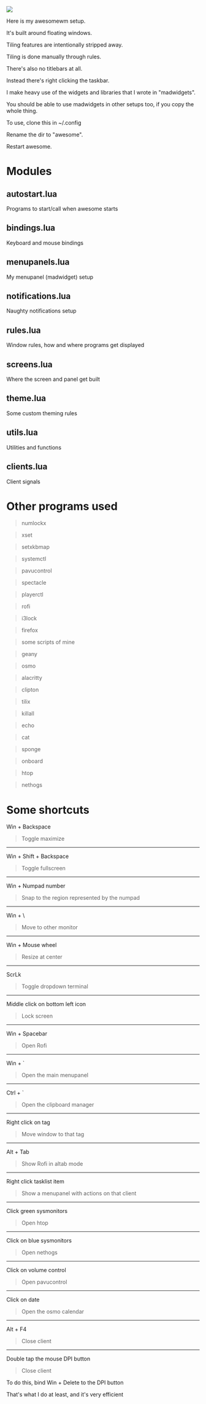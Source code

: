 ![](https://i.imgur.com/IVpRXUC.jpg)

Here is my awesomewm setup.

It's built around floating windows.

Tiling features are intentionally stripped away.

Tiling is done manually through rules.

There's also no titlebars at all.

Instead there's right clicking the taskbar.

I make heavy use of the widgets and libraries that I wrote in "madwidgets".

You should be able to use madwidgets in other setups too, if you copy the whole thing.

To use, clone this in ~/.config

Rename the dir to "awesome".

Restart awesome.

# Modules

## autostart.lua
Programs to start/call when awesome starts

## bindings.lua
Keyboard and mouse bindings

## menupanels.lua
My menupanel (madwidget) setup

## notifications.lua
Naughty notifications setup

## rules.lua
Window rules, how and where programs get displayed

## screens.lua
Where the screen and panel get built

## theme.lua
Some custom theming rules

## utils.lua
Utilities and functions

## clients.lua
Client signals

# Other programs used

>numlockx

>xset

>setxkbmap

>systemctl

>pavucontrol

>spectacle

>playerctl

>rofi

>i3lock

>firefox

>some scripts of mine

>geany

>osmo

>alacritty

>clipton

>tilix

>killall

>echo

>cat

>sponge

>onboard

>htop

>nethogs

# Some shortcuts

Win + Backspace

>Toggle maximize

---

Win + Shift + Backspace

>Toggle fullscreen

---

Win + Numpad number

>Snap to the region represented by the numpad

---

Win + \

>Move to other monitor

---

Win + Mouse wheel

>Resize at center

---

ScrLk

>Toggle dropdown terminal

---

Middle click on bottom left icon

>Lock screen

---

Win + Spacebar

>Open Rofi

---

Win + `

>Open the main menupanel

---

Ctrl + `

>Open the clipboard manager

---

Right click on tag

>Move window to that tag

---

Alt + Tab

>Show Rofi in altab mode

---

Right click tasklist item

>Show a menupanel with actions on that client

---

Click green sysmonitors

>Open htop

---

Click on blue sysmonitors

>Open nethogs

---

Click on volume control

>Open pavucontrol

---

Click on date

>Open the osmo calendar

---

Alt + F4

>Close client

---

Double tap the mouse DPI button

>Close client

To do this, bind Win + Delete to the DPI button

That's what I do at least, and it's very efficient
